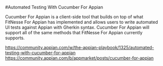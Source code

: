 #Automated Testing With Cucumber For Appian

Cucumber For Appian is a client-side tool that builds on top of what FitNesse For Appian has implemented and allows users to write automated UI tests against Appian with Gherkin syntax. Cucumber For Appian will support all of the same methods that FitNesse For Appian currently supports.

https://community.appian.com/w/the-appian-playbook/1325/automated-testing-with-cucumber-for-appian
https://community.appian.com/b/appmarket/posts/cucumber-for-appian

